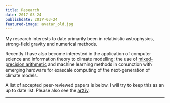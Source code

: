 ```yaml
---
title: Research
date: 2017-03-24
publishdate: 2017-03-24
featured-image: avatar_old.jpg
---
```


My research interests to date primarily been in relativistic astrophysics, strong-field gravity and numerical methods.

Recently I have also become interested in the application of computer science and information theory to climate modelling; the use of [mixed-precision arithmetic](https://www.olcf.ornl.gov/2018/10/09/mixed-precision-a-strategy-for-new-science-opportunities/) and machine learning methods in conunction with emerging hardware for exascale computing of the next-generation of climate models.

A list of accepted peer-reviewed papers is below. I will try to keep this as an up to date list. Please also see the [arXiv](https://arxiv.org/search/?query=kimpson&searchtype=all&source=header).

---